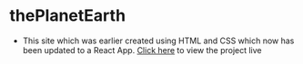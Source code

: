 # thePlanetEarth

- This site which was earlier created using HTML and CSS which now has been updated to a React App. [Click here](https://theplanetearth-1.netlify.app/) to view the project live
